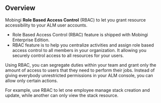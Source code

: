 ## Overview

Mobingi __Role Based Access Control__ (RBAC) to let you grant resource accessibility to your ALM user accounts.


- Role Based Access Control (RBAC) feature is shipped with Mobingi Enterprise Edition.
- RBAC feature is to help you centralize activities and assign role based access control to all members in your organization. It allowing you securely control access to all resources for your users.


Using RBAC, you can segregate duties within your team and grant only the amount of access to users that they need to perform their jobs. 
Instead of giving everybody unrestricted permissions in your ALM console, you can allow only certain actions. 

For example, use RBAC to let one employee manage stack creation and update, while another can only view the stack resource.



